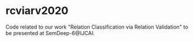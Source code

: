 # rcviarv2020

Code related to our work "Relation Classification via Relation Validation" to be presented at SemDeep-6@IJCAI.
